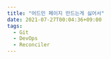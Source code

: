 ```yaml
---
title: "어드민 페이지 만드는게 싫어서"
date: 2021-07-27T00:04:36+09:00
tags:
  - Git
  - DevOps
  - Reconciler
---
```


